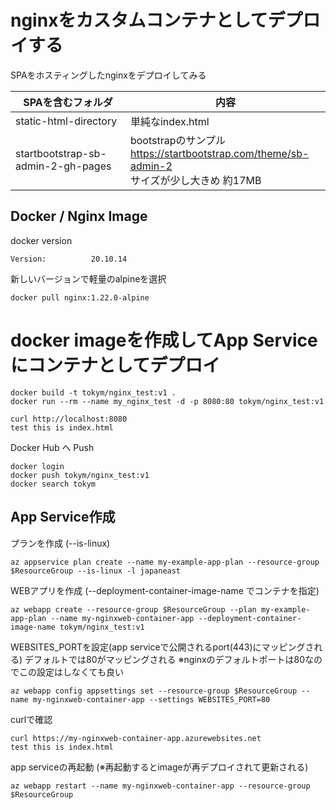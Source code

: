 # nginxをカスタムコンテナとしてデプロイする

SPAをホスティングしたnginxをデプロイしてみる

| SPAを含むフォルダ | 内容 |
| --- | --- |
| static-html-directory | 単純なindex.html
| startbootstrap-sb-admin-2-gh-pages | bootstrapのサンプル<br>https://startbootstrap.com/theme/sb-admin-2 <br> サイズが少し大きめ 約17MB|


## Docker / Nginx Image

docker version
```
Version:          20.10.14
```

新しいバージョンで軽量のalpineを選択
```
docker pull nginx:1.22.0-alpine
```

# docker imageを作成してApp Serviceにコンテナとしてデプロイ

```
docker build -t tokym/nginx_test:v1 .
docker run --rm --name my_nginx_test -d -p 8080:80 tokym/nginx_test:v1
```

```
curl http://localhost:8080
test this is index.html
```

Docker Hub へ Push
```
docker login
docker push tokym/nginx_test:v1
docker search tokym
```

## App Service作成

プランを作成 (--is-linux)
```
az appservice plan create --name my-example-app-plan --resource-group $ResourceGroup --is-linux -l japaneast
```

WEBアプリを作成 (--deployment-container-image-name でコンテナを指定)
```
az webapp create --resource-group $ResourceGroup --plan my-example-app-plan --name my-nginxweb-container-app --deployment-container-image-name tokym/nginx_test:v1
```

WEBSITES_PORTを設定(app serviceで公開されるport(443)にマッピングされる) デフォルトでは80がマッピングされる
※nginxのデフォルトポートは80なのでこの設定はしなくても良い
```
az webapp config appsettings set --resource-group $ResourceGroup --name my-nginxweb-container-app --settings WEBSITES_PORT=80
```


curlで確認
```
curl https://my-nginxweb-container-app.azurewebsites.net
test this is index.html
```

app serviceの再起動 (※再起動するとimageが再デプロイされて更新される)
```
az webapp restart --name my-nginxweb-container-app --resource-group $ResourceGroup
```